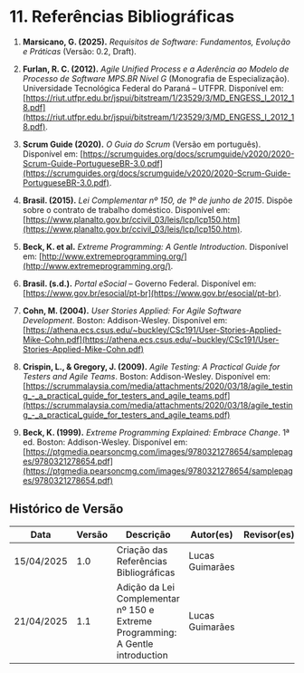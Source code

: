 # 11. Referências Bibliográficas

1. **Marsicano, G. (2025).** _Requisitos de Software: Fundamentos, Evolução e Práticas_ (Versão: 0.2, Draft).

2. **Furlan, R. C. (2012).** _Agile Unified Process e a Aderência ao Modelo de Processo de Software MPS.BR Nível G_ (Monografia de Especialização). Universidade Tecnológica Federal do Paraná – UTFPR. Disponível em: [https://riut.utfpr.edu.br/jspui/bitstream/1/23529/3/MD_ENGESS_I_2012_18.pdf](https://riut.utfpr.edu.br/jspui/bitstream/1/23529/3/MD_ENGESS_I_2012_18.pdf).

3. **Scrum Guide (2020).** _O Guia do Scrum_ (Versão em português). Disponível em: [https://scrumguides.org/docs/scrumguide/v2020/2020-Scrum-Guide-PortugueseBR-3.0.pdf](https://scrumguides.org/docs/scrumguide/v2020/2020-Scrum-Guide-PortugueseBR-3.0.pdf).

4. **Brasil. (2015).** _Lei Complementar nº 150, de 1º de junho de 2015_. Dispõe sobre o contrato de trabalho doméstico. Disponível em: [https://www.planalto.gov.br/ccivil_03/leis/lcp/lcp150.htm](https://www.planalto.gov.br/ccivil_03/leis/lcp/lcp150.htm).

5. **Beck, K. et al.** _Extreme Programming: A Gentle Introduction_. Disponível em: [http://www.extremeprogramming.org/](http://www.extremeprogramming.org/).

6. **Brasil. (s.d.).** _Portal eSocial_ – Governo Federal. Disponível em: [https://www.gov.br/esocial/pt-br](https://www.gov.br/esocial/pt-br).

7. **Cohn, M. (2004).** _User Stories Applied: For Agile Software Development_. Boston: Addison-Wesley. Disponível em: [https://athena.ecs.csus.edu/~buckley/CSc191/User-Stories-Applied-Mike-Cohn.pdf](https://athena.ecs.csus.edu/~buckley/CSc191/User-Stories-Applied-Mike-Cohn.pdf)

8. **Crispin, L., & Gregory, J. (2009).** _Agile Testing: A Practical Guide for Testers and Agile Teams_. Boston: Addison-Wesley. Disponível em: [https://scrummalaysia.com/media/attachments/2020/03/18/agile_testing_-_a_practical_guide_for_testers_and_agile_teams.pdf](https://scrummalaysia.com/media/attachments/2020/03/18/agile_testing_-_a_practical_guide_for_testers_and_agile_teams.pdf)

9. **Beck, K. (1999).** _Extreme Programming Explained: Embrace Change_. 1ª ed. Boston: Addison-Wesley. Disponível em: [https://ptgmedia.pearsoncmg.com/images/9780321278654/samplepages/9780321278654.pdf](https://ptgmedia.pearsoncmg.com/images/9780321278654/samplepages/9780321278654.pdf)


## Histórico de Versão

Data     | Versão | Descrição | Autor(es) | Revisor(es)
-------- | ------ | --------- | ----- | ---------
15/04/2025 | 1.0 | Criação das Referências Bibliográficas | Lucas Guimarães | 
21/04/2025 | 1.1 | Adição da Lei Complementar nº 150 e Extreme Programming: A Gentle introduction| Lucas Guimarães | 
